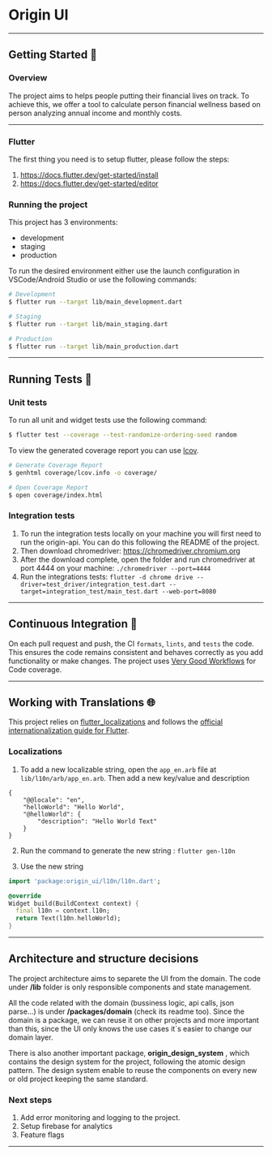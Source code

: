# Origin UI
---

## Getting Started 🚀
### Overview
The project aims to helps people putting their financial lives on track. To achieve this, we offer a tool to calculate person financial wellness based on person analyzing annual income and monthly costs. 

--- 
### Flutter
The first thing you need is to setup flutter, please follow the steps: 
1. https://docs.flutter.dev/get-started/install
2. https://docs.flutter.dev/get-started/editor

### Running the project
This project has 3 environments:

- development
- staging
- production

To run the desired environment either use the launch configuration in VSCode/Android Studio or use the following commands:

```sh
# Development
$ flutter run --target lib/main_development.dart

# Staging
$ flutter run --target lib/main_staging.dart

# Production
$ flutter run --target lib/main_production.dart
```
---
## Running Tests 🧪

### Unit tests

To run all unit and widget tests use the following command:

```sh
$ flutter test --coverage --test-randomize-ordering-seed random
```

To view the generated coverage report you can use [lcov](https://github.com/linux-test-project/lcov).

```sh
# Generate Coverage Report
$ genhtml coverage/lcov.info -o coverage/

# Open Coverage Report
$ open coverage/index.html
```

### Integration tests
1. To run the integration tests locally on your machine you will first need to run the origin-api. You can do this following the README of the project. 
2. Then download chromedriver:
     https://chromedriver.chromium.org
3. After the download complete, open the folder and run chromedriver at port 4444 on your machine: 
    ```./chromedriver --port=4444```
4. Run the integrations tests:
    ```flutter -d chrome drive --driver=test_driver/integration_test.dart --target=integration_test/main_test.dart --web-port=8080```

---

## Continuous Integration 🤖
On each pull request and push, the CI `formats`, `lints`, and `tests` the code. This ensures the code remains consistent and behaves correctly as you add functionality or make changes. The project uses [Very Good Workflows][very_good_coverage_link] for Code coverage.

---
## Working with Translations 🌐

This project relies on [flutter_localizations][flutter_localizations_link] and follows the [official internationalization guide for Flutter][internationalization_link].

### Localizations

1. To add a new localizable string, open the `app_en.arb` file at `lib/l10n/arb/app_en.arb`. Then add a new key/value and description

```arb
{
    "@@locale": "en",
    "helloWorld": "Hello World",
    "@helloWorld": {
        "description": "Hello World Text"
    }
}
```

2. Run the command to generate the new string :
```flutter gen-l10n```

3. Use the new string

```dart
import 'package:origin_ui/l10n/l10n.dart';

@override
Widget build(BuildContext context) {
  final l10n = context.l10n;
  return Text(l10n.helloWorld);
}
```

---

## Architecture and structure decisions
The project architecture aims to separete the UI from the domain. The code under **/lib** folder is only responsible components and state management.

All the code related with the domain (bussiness logic, api calls, json parse...) is under **/packages/domain** (check its readme too). Since the domain is a package, we can reuse it on other projects and more important than this, since the UI only knows the use cases it`s easier to change our domain layer.

There is also another important package, **origin_design_system** , which contains the design system for the project, following the atomic design pattern. The design system enable to reuse the components on every new or old project keeping the same standard.

### Next steps
1. Add error monitoring and logging to the project.
2. Setup firebase for analytics
3. Feature flags

--- 

[internationalization_link]: https://docs.flutter.dev/development/accessibility-and-localization/internationalization
[flutter_localizations_link]: https://pub.dev/packages/flutter_localization

[very_good_coverage_link]: https://github.com/marketplace/actions/very-good-coverage